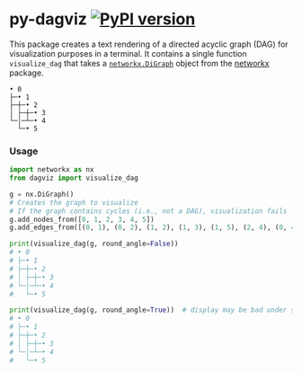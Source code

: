# py-dagviz [![PyPI version](https://badge.fury.io/py/py-dagviz.svg)](https://badge.fury.io/py/py-dagviz)
This package creates a text rendering of a directed acyclic graph (DAG) for visualization purposes in a terminal.
It contains a single function `visualize_dag` that takes a [`networkx.DiGraph`](https://networkx.org/documentation/stable/reference/classes/digraph.html) object from the [networkx](https://networkx.org/) package.
```
• 0
├─• 1
├─┼─• 2
│ ├─┼─• 3
└─│─┴─• 4
  └─• 5
```

### Usage
```python
import networkx as nx
from dagviz import visualize_dag

g = nx.DiGraph()
# Creates the graph to visualize
# If the graph contains cycles (i.e., not a DAG), visualization fails
g.add_nodes_from([0, 1, 2, 3, 4, 5])
g.add_edges_from([(0, 1), (0, 2), (1, 2), (1, 3), (1, 5), (2, 4), (0, 4), (2, 3)])

print(visualize_dag(g, round_angle=False))
# • 0
# ├─• 1
# ├─┼─• 2
# │ ├─┼─• 3
# └─│─┴─• 4
#   └─• 5

print(visualize_dag(g, round_angle=True))  # display may be bad under some terminal fonts
# • 0
# ├─• 1
# ├─┼─• 2
# │ ├─┼─• 3
# ╰─│─┴─• 4
#   ╰─• 5
```
